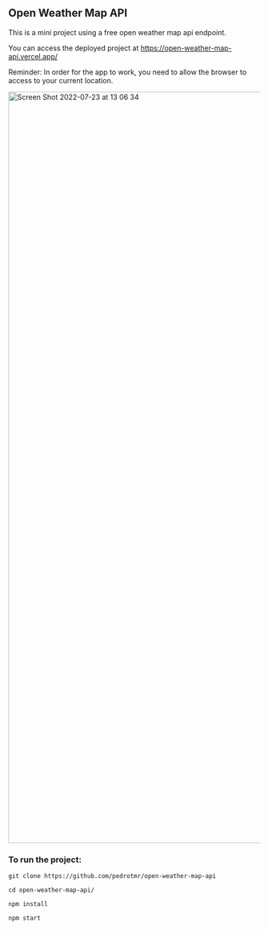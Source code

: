 ## Open Weather Map API

This is a mini project using a free open weather map api endpoint.

You can access the deployed project at https://open-weather-map-api.vercel.app/

Reminder: In order for the app to work, you need to allow the browser to access to your current location.

 <img width="1502" alt="Screen Shot 2022-07-23 at 13 06 34" src="https://user-images.githubusercontent.com/86314106/180613191-9d7c142c-2c39-4ce0-af2b-4ab4056ed4e6.png">

### To run the project:

```
git clone https://github.com/pedrotmr/open-weather-map-api
```
```
cd open-weather-map-api/
```

```
npm install
```

```
npm start
```
